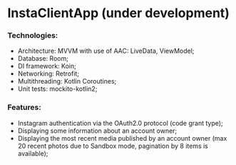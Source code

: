 # InstaClientApp (under development)

### Technologies:
- Architecture: MVVM with use of  AAC: LiveData, ViewModel;
- Database: Room;
- DI framework: Koin;
- Networking: Retrofit;
- Multithreading: Kotlin Coroutines;
- Unit tests: mockito-kotlin2;

### Features:
- Instagram authentication via the  OAuth2.0 protocol (code grant type);
- Displaying some information about an account owner;
- Displaying the most recent media published by an account owner (max 20 recent photos due to Sandbox mode, pagination by 8 items is available);
